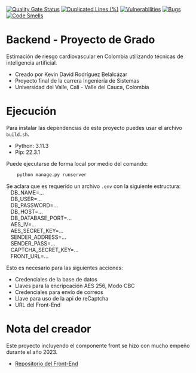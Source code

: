[![Quality Gate Status](https://sonarcloud.io/api/project_badges/measure?project=Kelocoes_proyecto-grado&metric=alert_status)](https://sonarcloud.io/summary/new_code?id=Kelocoes_proyecto-grado)
[![Duplicated Lines (%)](https://sonarcloud.io/api/project_badges/measure?project=Kelocoes_proyecto-grado&metric=duplicated_lines_density)](https://sonarcloud.io/summary/new_code?id=Kelocoes_proyecto-grado)
[![Vulnerabilities](https://sonarcloud.io/api/project_badges/measure?project=Kelocoes_proyecto-grado&metric=vulnerabilities)](https://sonarcloud.io/summary/new_code?id=Kelocoes_proyecto-grado)
[![Bugs](https://sonarcloud.io/api/project_badges/measure?project=Kelocoes_proyecto-grado&metric=bugs)](https://sonarcloud.io/summary/new_code?id=Kelocoes_proyecto-grado)
[![Code Smells](https://sonarcloud.io/api/project_badges/measure?project=Kelocoes_proyecto-grado&metric=code_smells)](https://sonarcloud.io/summary/new_code?id=Kelocoes_proyecto-grado)
# Backend - Proyecto de Grado
Estimación de riesgo cardiovascular en Colombia utilizando técnicas de inteligencia artificial.
- Creado por Kevin David Rodríguez Belalcázar
- Proyecto final de la carrera Ingeniería de Sistemas
- Universidad del Valle, Cali - Valle del Cauca, Colombia

# Ejecución
Para instalar las dependencias de este proyecto puedes usar el archivo `build.sh`.
- Python: 3.11.3
- Pip: 22.3.1

Puede ejecutarse de forma local por medio del comando:
```bash
    python manage.py runserver
```

Se aclara que es requerido un archivo `.env` con la siguiente estructura: \
&nbsp;&nbsp; DB_NAME=...\
&nbsp;&nbsp; DB_USER=...\
&nbsp;&nbsp; DB_PASSWORD=...\
&nbsp;&nbsp; DB_HOST=...\
&nbsp;&nbsp; DB_DATABASE_PORT=...\
&nbsp;&nbsp; AES_IV=...\
&nbsp;&nbsp; AES_SECRET_KEY=...\
&nbsp;&nbsp; SENDER_ADDRESS=...\
&nbsp;&nbsp; SENDER_PASS=...\
&nbsp;&nbsp; CAPTCHA_SECRET_KEY=...\
&nbsp;&nbsp; FRONT_URL=...

Esto es necesario para las siguientes acciones:
- Credenciales de la base de datos
- Llaves para la encripcación AES 256, Modo CBC
- Credenciales para envío de correos
- Llave para uso de la api de reCaptcha
- URL del Front-End

# Nota del creador
Este proyecto incluyendo el componente front se hizo con mucho empeño durante el año 2023.
- [Repositorio del Front-End](https://github.com/Kelocoes/proyecto-grado-front)
